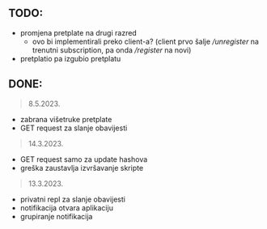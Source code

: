 ## TODO:
- promjena pretplate na drugi razred
    - ovo bi implementirali preko client-a? (client prvo šalje */unregister* na trenutni subscription, pa onda */register* na novi)
- pretplatio pa izgubio pretplatu
## DONE:
> 8.5.2023.
+ zabrana višetruke pretplate
+ GET request za slanje obavijesti

> 14.3.2023.
+ GET request samo za update hashova
+ greška zaustavlja izvršavanje skripte

> 13.3.2023.
+ privatni repl za slanje obavijesti
+ notifikacija otvara aplikaciju
+ grupiranje notifikacija
